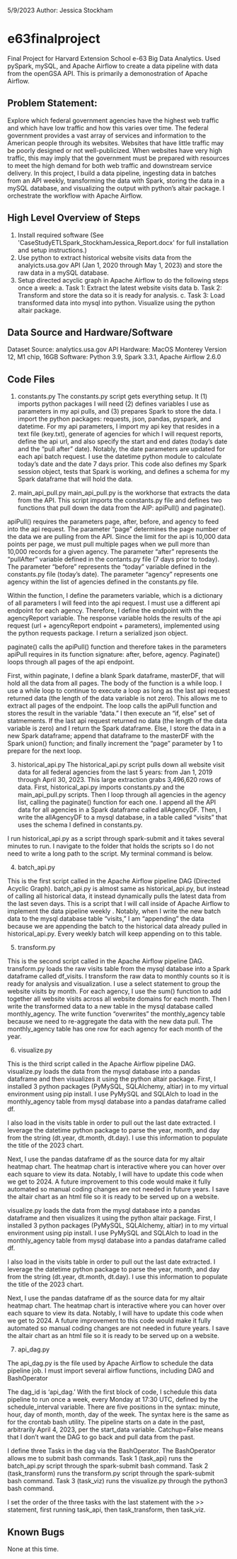 5/9/2023
Author: Jessica Stockham

# e63finalproject
Final Project for Harvard Extension School e-63 Big Data Analytics. Used pySpark, mySQL, and Apache Airflow to create a data pipeline with data from the openGSA API. This is primarily a demonostration of Apache Airflow.

## Problem Statement: 
Explore which federal government agencies have the highest web traffic and which have low traffic and how this varies over time. The federal government provides a vast array of services and information to the American people through its websites. Websites that have little traffic may be poorly designed or not well-publicized. When websites have very high traffic, this may imply that the government must be prepared with resources to meet the high demand for both web traffic and downstream service delivery. In this project, I build a data pipeline, ingesting data in batches from an API weekly, transforming the data with Spark, storing the data in a mySQL database, and visualizing the output with python’s altair package. I orchestrate the workflow with Apache Airflow. 

## High Level Overview of Steps
1.	Install required software (See 'CaseStudyETLSpark_StockhamJessica_Report.docx' for full installation and setup instructions.)
2.	Use python to extract historical website visits data from the analyicts.usa.gov API (Jan 1, 2020 through May 1, 2023) and store the raw data in a mySQL database.
3.	Setup directed acyclic graph in Apache Airflow to do the following steps once a week:
a.	Task 1: Extract the latest website visits data 
b.	Task 2: Transform and store the data so it is ready for analysis.
c.	Task 3: Load transformed data into mysql into python. Visualize using the python altair package. 

## Data Source and Hardware/Software
Dataset Source: analytics.usa.gov API
Hardware: MacOS Monterey Version 12, M1 chip, 16GB
Software: Python 3.9, Spark 3.3.1, Apache Airflow 2.6.0

## Code Files

1. constants.py
The constants.py script gets everything setup. It (1) imports python packages I will need (2) defines variables I use as parameters in my api pulls, and (3) prepares Spark to store the data. I import the python packages: requests, json, pandas, pyspark, and datetime.  For my api parameters, I import my api key that resides in a text file (key.txt), generate of agencies for which I will request reports, define the api url, and also specify the start and end dates (today’s date and the “pull after” date). Notably, the date parameters are updated for each api batch request. I use the datetime python module to calculate today’s date and the date 7 days prior. This code also defines my Spark session object, tests that Spark is working, and defines a schema for my Spark dataframe that will hold the data. 

2. main_api_pull.py
main_api_pull.py is the workhorse that extracts the data from the API. This script imports the constants.py file and defines two functions that pull down the data from the AIP: apiPull() and paginate(). 

apiPull() requires the parameters page, after, before, and agency to feed into the api request. The parameter “page” determines the page number of the data we are pulling from the API. Since the limit for the api is 10,000 data points per page, we must pull multiple pages when we pull more than 10,000 records for a given agency. The parameter “after” represents the “pullAfter” variable defined in the contants.py file (7 days prior to today). The parameter “before” represents the “today” variable defined in the constants.py file (today’s date). The parameter “agency” represents one agency within the list of agencies defined in the constants.py file. 

Within the function, I define the parameters variable, which is a dictionary of all parameters I will feed into the api request. I must use a different api endpoint for each agency. Therefore, I define the endpoint with the agencyReport variable. The response variable holds the results of the api request (url + agencyReport endpoint + parameters), implemented using the python requests package. I return a serialized json object.

paginate() calls the apiPull() function and therefore takes in the parameters apiPull requires in its function signature: after, before, agency.  Paginate() loops through all pages of the api endpoint. 

First, within paginate, I define a blank Spark dataframe, masterDF, that will hold all the data from all pages. The body of the function is a while loop. I use a while loop to continue to execute a loop as long as the last api request returned data (the length of the data variable is not zero).  This allows me to extract all pages of the endpoint. The loop calls the apiPull function and stores the result in the variable “data.” I then execute an “if, else” set of statmements. If the last api request returned no data (the length of the data variable is zero) and I return the Spark dataframe. Else, I store the data in a new Spark dataframe; append that dataframe to the masterDF with the Spark union() function; and finally increment the “page” parameter by 1 to prepare for the next loop.


3. historical_api.py
The historical_api.py script pulls down all website visit data for all federal agencies from the last 5 years: from Jan 1, 2019 through April 30, 2023. This large extraction grabs 3,496,620 rows of data. First, historical_api.py imports constants.py and the main_api_pull.py scripts. Then I loop through all agencies in the agency list, calling the paginate() function for each one. I append all the API data for all agencies in a Spark dataframe called allAgencyDF. Then, I write the allAgencyDF to a mysql database, in a table called “visits” that uses the schema I defined in constants.py.

I run historical_api.py as a script through spark-submit and it takes several minutes to run. I navigate to the folder that holds the scripts so I do not need to write a long path to the script. My terminal command is below.



4. batch_api.py

This is the first script called in the Apache Airflow pipeline DAG (Directed Acyclic Graph). batch_api.py is almost same as historical_api.py, but instead of calling all historical data, it instead dynamically pulls the latest data from the last seven days. This is a script that I will call inside of Apache Airflow to implement the data pipeline weekly . Notably, when I write the new batch data to the mysql database table “visits,” I am “appending” the data because we are appending the batch to the historical data already pulled in historical_api.py. Every weekly batch will keep appending on to this table.

5. transform.py

This is the second script called in the Apache Airflow pipeline DAG. transform.py  loads the raw visits table from the mysql database into a Spark dataframe called df_visits. I transform the raw data to monthly counts so it is ready for analysis and visualization. I use a select statement to group the website visits by month.  For each agency, I use the sum() function to add together all website visits across all website domains for each month. Then I write the transformed data to a new table in the mysql database called monthly_agency. The write function “overwrites” the monthly_agency table because we need to re-aggregate the data with the new data pull. The monthly_agency table has one row for each agency for each month of the year.

6. visualize.py

This is the third script called in the Apache Airflow pipeline DAG. visualize.py loads the data from the mysql database into a pandas dataframe and then visualizes it using the python altair package. First, I installed 3 python packages (PyMySQL, SQLAlchemy, altiar) in to my virtual environment using pip install. I use PyMySQL and SQLAlch to load in the monthly_agency table from mysql database into a pandas dataframe called df.

I also load in the visits table in order to pull out the last date extracted. I leverage the datetime python package to parse the year, month, and day from the string (dt.year, dt.month, dt.day). I use this information to populate the title of the 2023 chart.

Next, I use the pandas dataframe df as the source data for my altair heatmap chart. The heatmap chart is interactive where you can hover over each square to view its data. Notably, I will have to update this code when we get to 2024. A future improvement to this code would make it fully automated so manual coding changes are not needed in future years. I save the altair chart as an html file so it is ready to be served up on a website. 

visualize.py loads the data from the mysql database into a pandas dataframe and then visualizes it using the python altair package. First, I installed 3 python packages (PyMySQL, SQLAlchemy, altiar) in to my virtual environment using pip install. I use PyMySQL and SQLAlch to load in the monthly_agency table from mysql database into a pandas dataframe called df.

I also load in the visits table in order to pull out the last date extracted. I leverage the datetime python package to parse the year, month, and day from the string (dt.year, dt.month, dt.day). I use this information to populate the title of the 2023 chart.

Next, I use the pandas dataframe df as the source data for my altair heatmap chart. The heatmap chart is interactive where you can hover over each square to view its data. Notably, I will have to update this code when we get to 2024. A future improvement to this code would make it fully automated so manual coding changes are not needed in future years. I save the altair chart as an html file so it is ready to be served up on a website.

7. api_dag.py

The api_dag.py is the file used by Apache Airflow to schedule the data pipeline job. I must import several airflow functions, including DAG and BashOperator

The dag_id is ‘api_dag.’ With the first block of code, I schedule this data pipeline to run once a week, every Monday at 17:30 UTC,  defined by the schedule_interval variable. There are five positions in the syntax: minute, hour, day of month, month, day of the week. The syntax here is the same as for the crontab bash utility. The pipeline starts on a date in the past, arbitrarily April 4, 2023, per the start_data variable. Catchup=False means that I don’t want the DAG to go back and pull data from the past.

I define three Tasks in the dag via the BashOperator. The BashOperator allows me to submit bash commands. Task 1 (task_api) runs the batch_api.py script through the spark-submit bash command. Task 2 (task_transform) runs the transform.py script through the spark-submit bash command. Task 3 (task_viz) runs the visualize.py through the python3 bash command. 

I set the order of the three tasks with the last statement with the >> statement, first running task_api, then task_transform, then task_viz.


## Known Bugs
None at this time.



